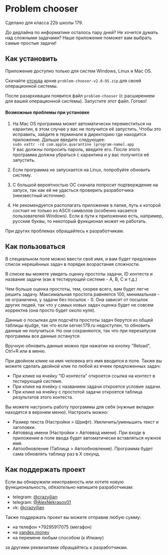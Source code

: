 # Problem chooser

Сделано для класса 22b школы 179.

До дедлайна по информатике осталось пару дней? Не хочется думать над сложными задачами? Наше приложение поможет вам выбрать самые простые задачи!

## Как установить

Приложение доступно только для систем Windows, Linux и Mac OS.

Скачайте [отсюда](https://github.com/AlexanderNekrasov/problem_chooser/releases/tags/v2.0) архив `problem-chooser-v2.0-OS.zip` для своей операционной системы.

После разархивации появится файл `problem-chooser` (с расширением для вашей операционной системы).
Запустите этот файл. Готово!

#### Возможные проблемы при установке
1. На Mac OS программа может автоматически переместиться на карантин, в этом случае у вас не получится её запустить.
Чтобы это исправить, зайдите в терминале в директорию где находится приложение. Дальше введите следующее:\
`sudo xattr -rd com.apple.quarantine [program-name].app`\
У вас должны попросить пароль, введите его. После этого программа должна убраться с карантина и у вас получится её запустить.

2. Если программа не запускается на Linux, попробуйте обновить систему.

3. С большой вероятностью ОС сначала попросит подтверждение на запуск, так как ей не удасться проверить разработчика (неизвестный источник).

4. Не рекомендуется располагать приложение в папке, путь к которой состоит не только из ASCII символов (особенно касается пользователей Windows). Если в пути к приложению есть, например, русские буквы, то некоторый функционал может не работать.

При других проблемах обращайтесь к разработчикам.

## Как пользоваться
В специальном поле можно ввести своё имя, и вам будет предложен список нерешённых задач в порядке возрастания сложности.

В списке вы можете увидеть оценку простоты задачи, ID контеста и название задачи (как в тестирующей системе - A, B, C и т.д.)

Чем больше оценка простоты, тем, скорее всего, вам будет легче решить задачу. Максимальная простота равняется 100, минимальная - не ограничена, у задачи без посылок - 0. Она зависит от посылок других людей, так что у самых новых задач оценка будет не совсем корректна (она просто будет около нуля).

Данные о посылках для подсчёта простоты задач берутся из общей таблицы ejudge, так что если server.179.ru недоступен, то обновить данные не получиться. Но они сохраняются, так что при перезапуске программы все данные останутся.

Вручную обновить данные можно при нажатии на кнопку "Reload", Сtrl+R или в меню.

При двойном клике на имя человека его имя вводится в поле.
Также вы можете сделать двойной клик по любой из ячеек предложенных задач:
 * При клике на ячейку "ID контеста" откроется ссылка на контест в тестирующей системе.
 * При клике на ячейку с названием задачи откроется условие задачи.
 * При клике на ячейку с простотой задачи откроется таблица результатов этого контеста.

Вы можете настроить работу программы для себя (нужные вкладки находятся в верхнем меню).
Настроить можно:
* Размер текста (Настройки > Шрифт). Увеличить/уменьшить текст и заголовки.
* Автоввод имени (Настройки > Автоввод имени). При входе в приложение в поле ввода будет автоматически вставляться нужное имя.
* Автообновление (Таблица > Автообновление). Программа будет сама обновлять таблицу раз в X секунд.

## Как поддержать проект
Если вы обнаружили неисправность или хотите новую функциональность, *обязательно* напишите разработчикам:
 * telegram: [@crazyilian](https://t.me/crazyilian "Открыть чат @crazyilian")
 * telegram: [@AlexNekrasov01](https://t.me/AlexNekrasov01 "Открыть чат @AlexNekrasov01")
 * vk: [@crazyilian](https://vk.com/im?sel=240253698 "Открыть чат @crazyilian")

Также поддержать проект вы можете отправив любую сумму:
 * на телефон +79295917075 (мегафон)
 * на [yandex.money](https://money.yandex.ru/quickpay/shop-widget?writer=seller&targets=%D0%A0%D0%B0%D0%B7%D1%80%D0%B0%D0%B1%D0%BE%D1%82%D1%87%D0%B8%D0%BA%D0%B0%D0%BC%20%D0%BD%D0%B0%20%D0%B5%D0%B4%D1%83&targets-hint=&default-sum=17.9&button-text=14&payment-type-choice=on&comment=on&hint=%D0%9D%D0%B0%D0%BF%D0%B8%D1%88%D0%B8%D1%82%D0%B5%20%D0%B2%D1%81%D1%91%20%D1%87%D1%82%D0%BE%20%D0%B4%D1%83%D0%BC%D0%B0%D0%B5%D1%82%D0%B5%20%D0%BE%20Problem%20Chooser&successURL=https%3A%2F%2Fgithub.com%2FAlexanderNekrasov%2Fproblem_chooser&quickpay=shop&account=4100110318593748 "Открыть форму")
 * на перемене любым способом (к Илиану)

за другими реквизитами обращайтесь к разработчикам.
